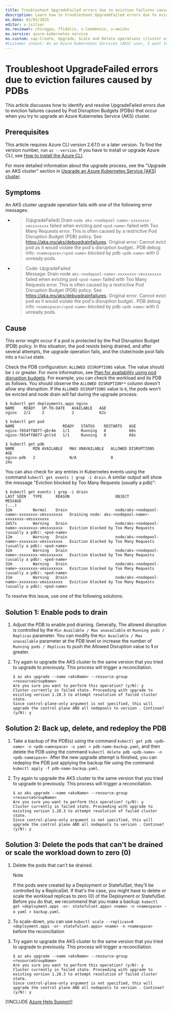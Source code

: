 ```yaml
---
title: Troubleshoot UpgradeFailed errors due to eviction failures caused by PDBs
description: Learn how to troubleshoot UpgradeFailed errors due to eviction failures caused by Pod Disruption Budgets when you try to upgrade an Azure Kubernetes Service cluster.
ms.date: 03/03/2025
editor: v-jsitser
ms.reviewer: chiragpa, ffidelis, v-leedennis, v-weizhu
ms.service: azure-kubernetes-service
ms.custom: sap:Create, Upgrade, Scale and Delete operations (cluster or nodepool)
#Customer intent: As an Azure Kubernetes Services (AKS) user, I want to troubleshoot an Azure Kubernetes Service cluster upgrade that failed because of eviction failures caused by Pod Disruption Budgets so that I can upgrade the cluster successfully.
---
```


# Troubleshoot UpgradeFailed errors due to eviction failures caused by PDBs

This article discusses how to identify and resolve UpgradeFailed errors due to eviction failures caused by Pod Disruption Budgets (PDBs) that occur when you try to upgrade an Azure Kubernetes Service (AKS) cluster.

## Prerequisites

This article requires Azure CLI version 2.67.0 or a later version. To find the version number, run `az --version`. If you have to install or upgrade Azure CLI, see [How to install the Azure CLI](/cli/azure/install-azure-cli).

For more detailed information about the upgrade process, see the "Upgrade an AKS cluster" section in [Upgrade an Azure Kubernetes Service (AKS) cluster](/azure/aks/upgrade-cluster#upgrade-an-aks-cluster).

## Symptoms

An AKS cluster upgrade operation fails with one of the following error messages:

- > (UpgradeFailed) Drain `node aks-<nodepool-name>-xxxxxxxx-vmssxxxxxx` failed when evicting pod `<pod-name>` failed with Too Many Requests error. This is often caused by a restrictive Pod Disruption Budget (PDB) policy. See https://aka.ms/aks/debugdrainfailures. Original error: Cannot evict pod as it would violate the pod's disruption budget.. PDB debug info: `<namespace>/<pod-name>` blocked by pdb `<pdb-name>` with 0 unready pods.

- > Code: UpgradeFailed  
  > Message: Drain node `aks-<nodepool-name>-xxxxxxxx-vmssxxxxxx` failed when evicting pod `<pod-name>` failed with Too Many Requests error. This is often caused by a restrictive Pod Disruption Budget (PDB) policy. See https://aka.ms/aks/debugdrainfailures. Original error: Cannot evict pod as it would violate the pod's disruption budget.. PDB debug info: `<namespace>/<pod-name>` blocked by pdb `<pdb-name>` with 0 unready pods.

## Cause

This error might occur if a pod is protected by the Pod Disruption Budget (PDB) policy. In this situation, the pod resists being drained, and after several attempts, the upgrade operation fails, and the cluter/node pool falls into a `Failed` state.

Check the PDB configuration: `ALLOWED DISRUPTIONS` value. The value should be `1` or greater. For more information, see [Plan for availability using pod disruption budgets](/azure/aks/operator-best-practices-scheduler#plan-for-availability-using-pod-disruption-budgets). For example, you can check the workload and its PDB as follows. You should observe the `ALLOWED DISRUPTION**` column doesn't allow any disruption. If the `ALLOWED DISRUPTIONS` value is `0`, the pods won't be evicted and node drain will fail during the upgrade process:

```console
$ kubectl get deployments.apps nginx
NAME    READY   UP-TO-DATE   AVAILABLE   AGE
nginx   2/2     2            2           62s

$ kubectl get pod
NAME                     READY   STATUS    RESTARTS   AGE
nginx-7854ff8877-gbr4m   1/1     Running   0          68s
nginx-7854ff8877-gnltd   1/1     Running   0          68s

$ kubectl get pdb
NAME        MIN AVAILABLE   MAX UNAVAILABLE   ALLOWED DISRUPTIONS   AGE
nginx-pdb   2               N/A               0                     24s

```

You can also check for any entries in Kubernetes events using the command `kubectl get events | grep -i drain`. A similar output will show the message "Eviction blocked by Too Many Requests (usually a pdb)":

```console
$ kubectl get events | grep -i drain
LAST SEEN   TYPE      REASON                    OBJECT                                   MESSAGE
(...)
32m         Normal    Drain                     node/aks-<nodepool-name>-xxxxxxxx-vmssxxxxxx   Draining node: aks-<nodepool-name>-xxxxxxxx-vmssxxxxxx
2m57s       Warning   Drain                     node/aks-<nodepool-name>-xxxxxxxx-vmssxxxxxx   Eviction blocked by Too Many Requests (usually a pdb): <pod-name>
12m         Warning   Drain                     node/aks-<nodepool-name>-xxxxxxxx-vmssxxxxxx   Eviction blocked by Too Many Requests (usually a pdb): <pod-name>
32m         Warning   Drain                     node/aks-<nodepool-name>-xxxxxxxx-vmssxxxxxx   Eviction blocked by Too Many Requests (usually a pdb): <pod-name>
32m         Warning   Drain                     node/aks-<nodepool-name>-xxxxxxxx-vmssxxxxxx   Eviction blocked by Too Many Requests (usually a pdb): <pod-name>
31m         Warning   Drain                     node/aks-<nodepool-name>-xxxxxxxx-vmssxxxxxx   Eviction blocked by Too Many Requests (usually a pdb): <pod-name>
```


To resolve this issue, use one of the following solutions.

## Solution 1: Enable pods to drain

1. Adjust the PDB to enable pod draining. Generally, The allowed disruption is controlled by the `Min Available / Max unavailable` or `Running pods / Replicas` parameter. You can modify the `Min Available / Max unavailable` parameter at the PDB level or increase the number of `Running pods / Replicas` to push the Allowed Disruption value to **1** or greater.
2. Try again to upgrade the AKS cluster to the same version that you tried to upgrade to previously. This process will trigger a reconciliation.

   ```console
   $ az aks upgrade --name <aksName> --resource-group <resourceGroupName>
   Are you sure you want to perform this operation? (y/N): y
   Cluster currently in failed state. Proceeding with upgrade to existing version 1.28.3 to attempt resolution of failed cluster state.
   Since control-plane-only argument is not specified, this will upgrade the control plane AND all nodepools to version . Continue? (y/N): y
   ```

## Solution 2: Back up, delete, and redeploy the PDB

1. Take a backup of the PDB(s) using the command `kubectl get pdb <pdb-name> -n <pdb-namespace> -o yaml > pdb-name-backup.yaml`, and then delete the PDB using the command `kubectl delete pdb <pdb-name> -n <pdb-namespace>`. After the new upgrade attempt is finished, you can redeploy the PDB just applying the backup file using the command `kubectl apply -f pdb-name-backup.yaml`.
2. Try again to upgrade the AKS cluster to the same version that you tried to upgrade to previously. This process will trigger a reconciliation.

   ```console
   $ az aks upgrade --name <aksName> --resource-group <resourceGroupName>
   Are you sure you want to perform this operation? (y/N): y
   Cluster currently in failed state. Proceeding with upgrade to existing version 1.28.3 to attempt resolution of failed cluster state.
   Since control-plane-only argument is not specified, this will upgrade the control plane AND all nodepools to version . Continue? (y/N): y
   ```

## Solution 3: Delete the pods that can't be drained or scale the workload down to zero (0)

1. Delete the pods that can't be drained.
   
   > [!NOTE]
   > If the pods were created by a Deployment or StatefulSet, they'll be controlled by a ReplicaSet. If that's the case, you might have to delete or scale the workload replicas to zero (0) of the Deployment or StatefulSet. Before you do that, we recommend that you make a backup: `kubectl get <deployment.apps -or- statefulset.apps> <name> -n <namespace> -o yaml > backup.yaml`.

2. To scale-down, you can use `kubectl scale --replicas=0 <deployment.apps -or- statefulset.apps> <name> -n <namespace>` before the reconciliation

3. Try again to upgrade the AKS cluster to the same version that you tried to upgrade to previously. This process will trigger a reconciliation.

   ```console
   $ az aks upgrade --name <aksName> --resource-group <resourceGroupName>
   Are you sure you want to perform this operation? (y/N): y
   Cluster currently in failed state. Proceeding with upgrade to existing version 1.28.3 to attempt resolution of failed cluster state.
   Since control-plane-only argument is not specified, this will upgrade the control plane AND all nodepools to version . Continue? (y/N): y
   ```

[!INCLUDE [Azure Help Support](../../../includes/azure-help-support.md)]

